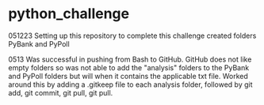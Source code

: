 # python_challenge
051223 Setting up this repository to complete this challenge
  created folders PyBank and PyPoll
  
0513 Was successful in pushing from Bash to GitHub.  GitHub does not like empty folders so was not able to add the "analysis" folders to the PyBank and PyPoll folders but will when it contains the applicable txt file. Worked around this by adding a .gitkeep file to each analysis folder, followed by git add, git commit, git pull, git pull.
